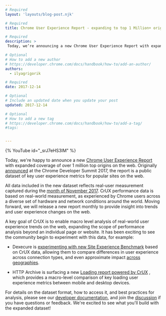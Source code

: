 ```yaml
---
# Required
layout: 'layouts/blog-post.njk'

# Required
title: Chrome User Experience Report - expanding to top 1 Million+ origins

# Required
description: >
 Today, we’re announcing a new Chrome User Experience Report with expanded coverage of over 1 million top origins on the web.

# Optional
# How to add a new author
# https://developer.chrome.com/docs/handbook/how-to/add-an-author/
authors:
  - ilyagrigorik

# Required
date: 2017-12-14

# Optional
# Include an updated date when you update your post
updated: 2017-12-14

# Optional
# How to add a new tag
# https://developer.chrome.com/docs/handbook/how-to/add-a-tag/
#tags:


---
```


{% YouTube id="_srJ7eHS3IM" %}

Today, we're happy to announce a new [Chrome User Experience Report](/docs/crux)
with expanded coverage of over 1 million top origins on the web. Originally
[announced](https://blog.chromium.org/2017/10/introducing-chrome-user-experience-report.html)
at the Chrome Developer Summit 2017, the report is a public dataset of key
user experience metrics for popular sites on the web.

All data included in the new dataset reflects real-user measurement captured
during the [month of November 2017](https://bigquery.cloud.google.com/table/chrome-ux-report:all.201711).
CrUX performance data is based on real-world measurement, as experienced by
Chrome users across a diverse set of hardware and network conditions around the
world. Moving forward, we will release a new report monthly to provide insight
into trends and user experience changes on the web.

A key goal of CrUX is to enable macro level analysis of real-world user
experience trends on the web, expanding the scope of performance analysis beyond
an individual page or website. It has been exciting to see the community begin
to experiment with this data, for example:

+  Dexecure is [experimenting with new Site Experience
Benchmark](https://dexecure.com/blog/chrome-user-experience-report-explained-google-bigquery/)
based on CrUX data, allowing them to compare differences in user experience
across connection types, and even approximate impact
[across geographies](https://dexecure.com/blog/impact-3g-vs-4g-connections-user-experience-countries/).

+  HTTP Archive is surfacing a new [Loading report powered by
CrUX](https://beta.httparchive.org/reports/chrome-ux-report)
, which provides a macro-level comparison of key loading user experience
metrics between mobile and desktop devices.

For details on the dataset format, how to access it, and best practices for
analysis, please see our [developer
documentation](/web/tools/chrome-user-experience-report/), and join the
[discussion](https://groups.google.com/a/chromium.org/forum/#!forum/chrome-ux-report)
if you have questions or feedback. We're excited to see what you'll build with
the expanded dataset!

